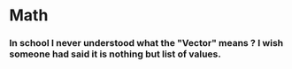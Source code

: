 # Math 
### In school I never understood what the "Vector" means ? I wish someone had said it is nothing but list of values.



